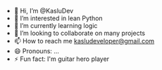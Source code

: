 - 👋 Hi, I’m @KasluDev
- 👀 I’m interested in lean Python
- 🌱 I’m currently learning logic
- 💞️ I’m looking to collaborate on many projects
- 📫 How to reach me kasludeveloper@gmail.com
- 😄 Pronouns: ...
- ⚡ Fun fact: I'm guitar hero player

<!---
KasluDev/KasluDev is a ✨ special ✨ repository because its `README.md` (this file) appears on your GitHub profile.
You can click the Preview link to take a look at your changes.
--->
